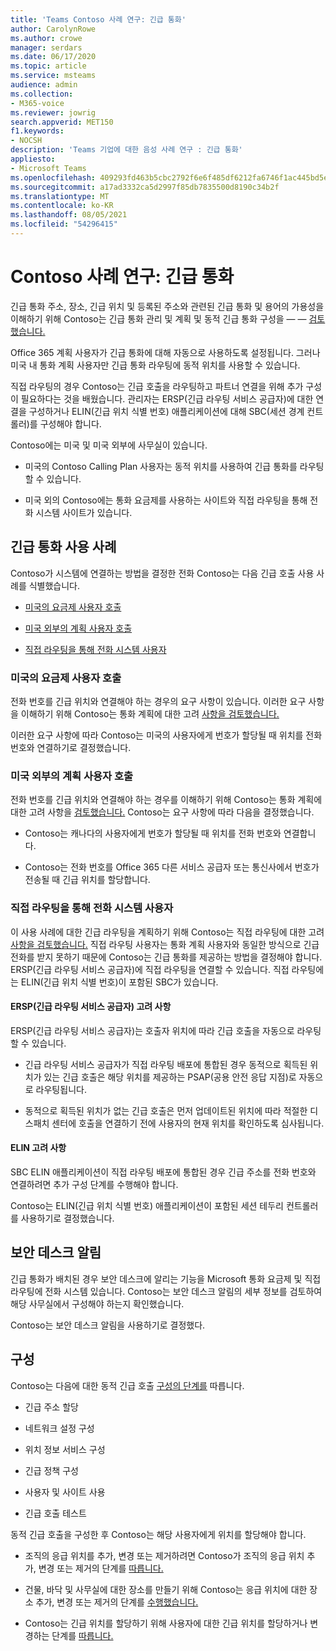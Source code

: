 ```yaml
---
title: 'Teams Contoso 사례 연구: 긴급 통화'
author: CarolynRowe
ms.author: crowe
manager: serdars
ms.date: 06/17/2020
ms.topic: article
ms.service: msteams
audience: admin
ms.collection:
- M365-voice
ms.reviewer: jowrig
search.appverid: MET150
f1.keywords:
- NOCSH
description: 'Teams 기업에 대한 음성 사례 연구 : 긴급 통화'
appliesto:
- Microsoft Teams
ms.openlocfilehash: 409293fd463b5cbc2792f6e6f485df6212fa6746f1ac445bd5ebd71aa01e87ed
ms.sourcegitcommit: a17ad3332ca5d2997f85db7835500d8190c34b2f
ms.translationtype: MT
ms.contentlocale: ko-KR
ms.lasthandoff: 08/05/2021
ms.locfileid: "54296415"
---
```

# <a name="contoso-case-study-emergency-calling"></a>Contoso 사례 연구: 긴급 통화

긴급 통화 주소, 장소, 긴급 위치 및 등록된 주소와 관련된 긴급 통화 및 용어의 가용성을 이해하기 위해 Contoso는 긴급 통화 관리 및 계획 및 동적 긴급 통화 구성을 &mdash; &mdash; [검토했습니다.](configure-dynamic-emergency-calling.md) [](what-are-emergency-locations-addresses-and-call-routing.md)

Office 365 계획 사용자가 긴급 통화에 대해 자동으로 사용하도록 설정됩니다. 그러나 미국 내 통화 계획 사용자만 긴급 통화 라우팅에 동적 위치를 사용할 수 있습니다. 

직접 라우팅의 경우 Contoso는 긴급 호출을 라우팅하고 파트너 연결을 위해 추가 구성이 필요하다는 것을 배웠습니다. 관리자는 ERSP(긴급 라우팅 서비스 공급자)에 대한 연결을 구성하거나 ELIN(긴급 위치 식별 번호) 애플리케이션에 대해 SBC(세션 경계 컨트롤러)를 구성해야 합니다.

Contoso에는 미국 및 미국 외부에 사무실이 있습니다.

- 미국의 Contoso Calling Plan 사용자는 동적 위치를 사용하여 긴급 통화를 라우팅할 수 있습니다. 

- 미국 외의 Contoso에는 통화 요금제를 사용하는 사이트와 직접 라우팅을 통해 전화 시스템 사이트가 있습니다.

## <a name="emergency-calling-use-cases"></a>긴급 통화 사용 사례

Contoso가 시스템에 연결하는 방법을 결정한 전화 Contoso는 다음 긴급 호출 사용 사례를 식별했습니다. 

- [미국의 요금제 사용자 호출](#calling-plan-user-in-the-united-states) 

- [미국 외부의 계획 사용자 호출](#calling-plan-user-outside-of-the-united-states)

- [직접 라우팅을 통해 전화 시스템 사용자](#user-who-connects-to-phone-system-through-direct-routing )


### <a name="calling-plan-user-in-the-united-states"></a>미국의 요금제 사용자 호출  

전화 번호를 긴급 위치와 연결해야 하는 경우의 요구 사항이 있습니다. 이러한 요구 사항을 이해하기 위해 Contoso는 통화 계획에 대한 고려 [사항을 검토했습니다.](what-are-emergency-locations-addresses-and-call-routing.md#considerations-for-calling-plans) 

이러한 요구 사항에 따라 Contoso는 미국의 사용자에게 번호가 할당될 때 위치를 전화 번호와 연결하기로 결정했습니다.

### <a name="calling-plan-user-outside-of-the-united-states"></a>미국 외부의 계획 사용자 호출 

전화 번호를 긴급 위치와 연결해야 하는 경우를 이해하기 위해 Contoso는 통화 계획에 대한 고려 사항을 [검토했습니다.](what-are-emergency-locations-addresses-and-call-routing.md#considerations-for-calling-plans) Contoso는 요구 사항에 따라 다음을 결정했습니다.  

-  Contoso는 캐나다의 사용자에게 번호가 할당될 때 위치를 전화 번호와 연결합니다. 

- Contoso는 전화 번호를 Office 365 다른 서비스 공급자 또는 통신사에서 번호가 전송될 때 긴급 위치를 할당합니다. 

### <a name="user-who-connects-to-phone-system-through-direct-routing"></a>직접 라우팅을 통해 전화 시스템 사용자 

이 사용 사례에 대한 긴급 라우팅을 계획하기 위해 Contoso는 직접 라우팅에 대한 고려 [사항을 검토했습니다.](what-are-emergency-locations-addresses-and-call-routing.md#considerations-for-direct-routing) 직접 라우팅 사용자는 통화 계획 사용자와 동일한 방식으로 긴급 전화를 받지 못하기 때문에 Contoso는 긴급 통화를 제공하는 방법을 결정해야 합니다. ERSP(긴급 라우팅 서비스 공급자)에 직접 라우팅을 연결할 수 있습니다. 직접 라우팅에는 ELIN(긴급 위치 식별 번호)이 포함된 SBC가 있습니다.   

#### <a name="emergency-routing-service-provider-ersp-considerations"></a>ERSP(긴급 라우팅 서비스 공급자) 고려 사항

ERSP(긴급 라우팅 서비스 공급자)는 호출자 위치에 따라 긴급 호출을 자동으로 라우팅할 수 있습니다.  

- 긴급 라우팅 서비스 공급자가 직접 라우팅 배포에 통합된 경우 동적으로 획득된 위치가 있는 긴급 호출은 해당 위치를 제공하는 PSAP(공용 안전 응답 지점)로 자동으로 라우팅됩니다. 

- 동적으로 획득된 위치가 없는 긴급 호출은 먼저 업데이트된 위치에 따라 적절한 디스패치 센터에 호출을 연결하기 전에 사용자의 현재 위치를 확인하도록 심사됩니다. 


#### <a name="elin-considerations"></a>ELIN 고려 사항

SBC ELIN 애플리케이션이 직접 라우팅 배포에 통합된 경우 긴급 주소를 전화 번호와 연결하려면 추가 구성 단계를 수행해야 합니다.  

Contoso는 ELIN(긴급 위치 식별 번호) 애플리케이션이 포함된 세션 테두리 컨트롤러를 사용하기로 결정했습니다.  

## <a name="security-desk-notification"></a>보안 데스크 알림

긴급 통화가 배치된 경우 보안 데스크에 알리는 기능을 Microsoft 통화 요금제 및 직접 라우팅에 전화 시스템 있습니다. Contoso는 보안 데스크 알림의 세부 정보를 검토하여 해당 사무실에서 구성해야 하는지 확인했습니다.  

Contoso는 보안 데스크 알림을 사용하기로 결정했다.

## <a name="configuration"></a>구성 

Contoso는 다음에 대한 동적 긴급 호출 [구성의 단계를](configure-dynamic-emergency-calling.md) 따릅니다. 

- 긴급 주소 할당 

- 네트워크 설정 구성 

- 위치 정보 서비스 구성 

- 긴급 정책 구성 

- 사용자 및 사이트 사용 

- 긴급 호출 테스트 

동적 긴급 호출을 구성한 후 Contoso는 해당 사용자에게 위치를 할당해야 합니다.  

- 조직의 응급 위치를 추가, 변경 또는 제거하려면 Contoso가 조직의 응급 위치 추가, 변경 또는 제거의 단계를 [따릅니다.](add-change-remove-emergency-location-organization.md)

- 건물, 바닥 및 사무실에 대한 장소를 만들기 위해 Contoso는 응급 위치에 대한 장소 추가, 변경 또는 제거의 단계를 [수행했습니다.](add-change-remove-emergency-place-organization.md) 

- Contoso는 긴급 위치를 할당하기 위해 사용자에 대한 긴급 위치를 할당하거나 변경하는 단계를 [따릅니다.](assign-change-emergency-location-user.md) 

 
